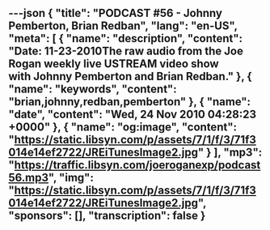 ---json
{
  "title": "PODCAST #56 - Johnny Pemberton, Brian Redban",
  "lang": "en-US",
  "meta": [
    {
      "name": "description",
      "content": "Date: 11-23-2010The raw audio from the Joe Rogan weekly live USTREAM video show with Johnny Pemberton and Brian Redban."
    },
    {
      "name": "keywords",
      "content": "brian,johnny,redban,pemberton"
    },
    {
      "name": "date",
      "content": "Wed, 24 Nov 2010 04:28:23 +0000"
    },
    {
      "name": "og:image",
      "content": "https://static.libsyn.com/p/assets/7/1/f/3/71f3014e14ef2722/JREiTunesImage2.jpg"
    }
  ],
  "mp3": "https://traffic.libsyn.com/joeroganexp/podcast56.mp3",
  "img": "https://static.libsyn.com/p/assets/7/1/f/3/71f3014e14ef2722/JREiTunesImage2.jpg",
  "sponsors": [],
  "transcription": false
}
---
<episode-header />

<timemark seconds="0" />

<transcribe-call-to-action />

<episode-footer />
